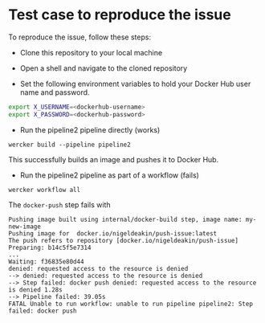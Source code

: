 # Test case to reproduce the issue

To reproduce the issue, follow these steps:

* Clone this repository to your local machine

* Open a shell and navigate to the cloned repository

* Set the following environment variables to hold your Docker Hub user name and password. 
``` bash
export X_USERNAME=<dockerhub-username>
export X_PASSWORD=<dockerhub-password>
```
* Run the pipeline2 pipeline directly (works)

```
wercker build --pipeline pipeline2
```

This successfully builds an image and pushes it to Docker Hub.

* Run the pipeline2 pipeline as part of a workflow (fails)

```
wercker workflow all
```

The `docker-push` step fails with

```
Pushing image built using internal/docker-build step, image name: my-new-image
Pushing image for  docker.io/nigeldeakin/push-issue:latest
The push refers to repository [docker.io/nigeldeakin/push-issue]
Preparing: b14c5f5e7314
...
Waiting: f36835e80d44
denied: requested access to the resource is denied
--> denied: requested access to the resource is denied
--> Step failed: docker push denied: requested access to the resource is denied 1.28s
--> Pipeline failed: 39.05s
FATAL Unable to run workflow: unable to run pipeline pipeline2: Step failed: docker push
```
